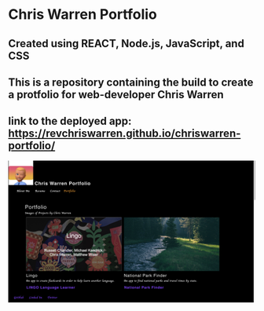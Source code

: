 # Chris Warren Portfolio

## Created using REACT, Node.js, JavaScript, and CSS

## This is a repository containing the build to create a protfolio for web-developer Chris Warren

## link to the deployed app: https://revchriswarren.github.io/chriswarren-portfolio/


![Screenshot](./portfolioscreen.png)

